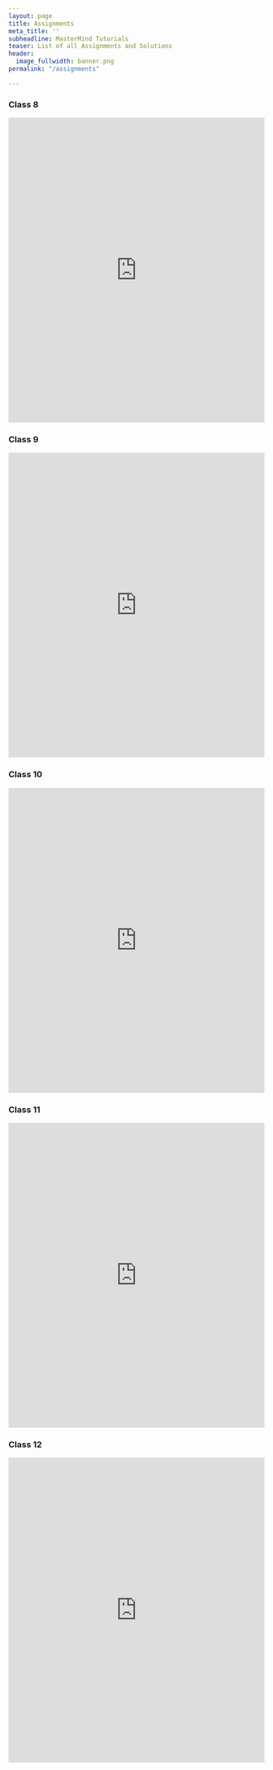 ```yaml
---
layout: page
title: Assignments
meta_title: ''
subheadline: MasterMind Tutorials
teaser: List of all Assignments and Solutions
header:
  image_fullwidth: banner.png
permalink: "/assignments"

---
```

### Class 8
<iframe src="https://drive.google.com/embeddedfolderview?id=11Ozs1pxS3nmDvQ9jmcldaxG9eUev2-Jp#list" style="width:100%; height:600px; border:0;"></iframe>

### Class 9
<iframe src="https://drive.google.com/embeddedfolderview?id=11Ozs1pxS3nmDvQ9jmcldaxG9eUev2-Jp#list" style="width:100%; height:600px; border:0;"></iframe>

### Class 10
<iframe src="https://drive.google.com/embeddedfolderview?id=11Ozs1pxS3nmDvQ9jmcldaxG9eUev2-Jp#list" style="width:100%; height:600px; border:0;"></iframe>

### Class 11
<iframe src="https://drive.google.com/embeddedfolderview?id=11Ozs1pxS3nmDvQ9jmcldaxG9eUev2-Jp#list" style="width:100%; height:600px; border:0;"></iframe>

### Class 12
<iframe src="https://drive.google.com/embeddedfolderview?id=11Ozs1pxS3nmDvQ9jmcldaxG9eUev2-Jp#list" style="width:100%; height:600px; border:0;"></iframe>
